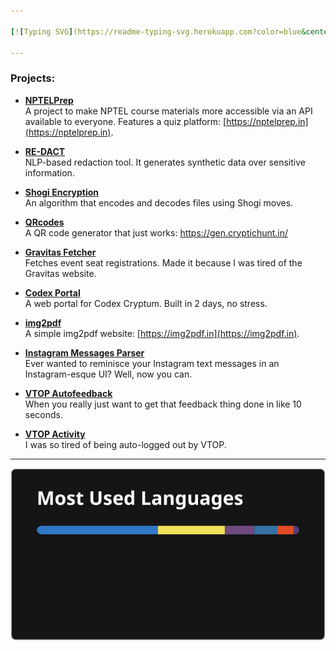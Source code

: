 ```yaml
---

[![Typing SVG](https://readme-typing-svg.herokuapp.com?color=blue&center=true&multiline=true&width=900&size=40&lines=Hi,+I+do+tech+for+fun+++++++++++)](https://git.io/typing-svg)

---
```


### Projects:

- **[NPTELPrep](https://github.com/theg1239/nptel-api)**  
  A project to make NPTEL course materials more accessible via an API available to everyone. Features a quiz platform: [https://nptelprep.in](https://nptelprep.in).

- **[RE-DACT](https://github.com/theg1239/RE-DACT)**  
  NLP-based redaction tool. It generates synthetic data over sensitive information.

- **[Shogi Encryption](https://github.com/theg1239/shogiencryption)**  
  An algorithm that encodes and decodes files using Shogi moves.

- **[QRcodes](https://github.com/theg1239/QRcodes)**  
  A QR code generator that just works: https://gen.cryptichunt.in/

- **[Gravitas Fetcher](https://github.com/theg1239/gravitas-fetcher)**  
  Fetches event seat registrations. Made it because I was tired of the Gravitas website.

- **[Codex Portal](https://github.com/ACM-VIT/codex-portal)**  
  A web portal for Codex Cryptum. Built in 2 days, no stress.

- **[img2pdf](https://github.com/theg1239/img2pdf)**  
  A simple img2pdf website: [https://img2pdf.in](https://img2pdf.in).

- **[Instagram Messages Parser](https://github.com/theg1239/instagram-messages-parser)**  
  Ever wanted to reminisce your Instagram text messages in an Instagram-esque UI? Well, now you can.

- **[VTOP Autofeedback](https://github.com/theg1239/VTOP-autofeedback)**  
  When you really just want to get that feedback thing done in like 10 seconds.

- **[VTOP Activity](https://github.com/theg1239/VTOP-activity)**  
  I was so tired of being auto-logged out by VTOP.

---

![GitHub Stats](./stats.svg)
